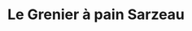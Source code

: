 ---
title: "Le Grenier à pain Sarzeau"
url: /sarzeau/le-grenier-a-pain-sarzeau/
shop: boulangerie
---